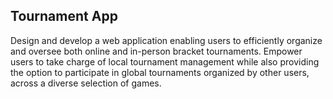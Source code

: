 ## Tournament App

Design and develop a web application enabling users to efficiently organize and oversee both online and in-person bracket tournaments. Empower users to take charge of local tournament management while also providing the option to participate in global tournaments organized by other users, across a diverse selection of games.